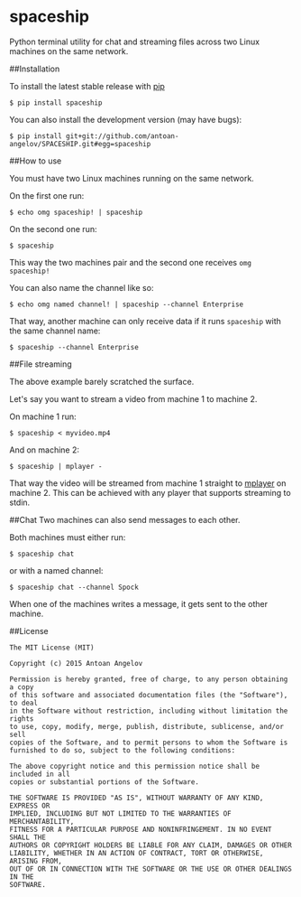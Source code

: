 # spaceship
Python terminal utility for chat and streaming files across two Linux machines on the same network.

##Installation

To install the latest stable release with [pip](https://pip.pypa.io/en/stable/)
```
$ pip install spaceship
```

You can also install the development version (may have bugs):
```
$ pip install git+git://github.com/antoan-angelov/SPACESHIP.git#egg=spaceship
```

##How to use

You must have two Linux machines running on the same network.

On the first one run:
```
$ echo omg spaceship! | spaceship
```

On the second one run:
```
$ spaceship
```

This way the two machines pair and the second one receives `omg spaceship!`

You can also name the channel like so:
```
$ echo omg named channel! | spaceship --channel Enterprise
```

That way, another machine can only receive data if it runs `spaceship` with the same channel name:
```
$ spaceship --channel Enterprise
```

##File streaming

The above example barely scratched the surface.

Let's say you want to stream a video from machine 1 to machine 2.

On machine 1 run:
```
$ spaceship < myvideo.mp4
```

And on machine 2:
```
$ spaceship | mplayer -
```

That way the video will be streamed from machine 1 straight to [mplayer](https://www.mplayerhq.hu/) on machine 2. 
This can be achieved with any player that supports streaming to stdin.

##Chat
Two machines can also send messages to each other.

Both machines must either run:
```
$ spaceship chat
```

or with a named channel:
```
$ spaceship chat --channel Spock
```

When one of the machines writes a message, it gets sent to the other machine.

##License
```
The MIT License (MIT)

Copyright (c) 2015 Antoan Angelov

Permission is hereby granted, free of charge, to any person obtaining a copy
of this software and associated documentation files (the "Software"), to deal
in the Software without restriction, including without limitation the rights
to use, copy, modify, merge, publish, distribute, sublicense, and/or sell
copies of the Software, and to permit persons to whom the Software is
furnished to do so, subject to the following conditions:

The above copyright notice and this permission notice shall be included in all
copies or substantial portions of the Software.

THE SOFTWARE IS PROVIDED "AS IS", WITHOUT WARRANTY OF ANY KIND, EXPRESS OR
IMPLIED, INCLUDING BUT NOT LIMITED TO THE WARRANTIES OF MERCHANTABILITY,
FITNESS FOR A PARTICULAR PURPOSE AND NONINFRINGEMENT. IN NO EVENT SHALL THE
AUTHORS OR COPYRIGHT HOLDERS BE LIABLE FOR ANY CLAIM, DAMAGES OR OTHER
LIABILITY, WHETHER IN AN ACTION OF CONTRACT, TORT OR OTHERWISE, ARISING FROM,
OUT OF OR IN CONNECTION WITH THE SOFTWARE OR THE USE OR OTHER DEALINGS IN THE
SOFTWARE.
```
